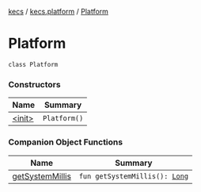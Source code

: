 [kecs](../../index.md) / [kecs.platform](../index.md) / [Platform](./index.md)

# Platform

`class Platform`

### Constructors

| Name | Summary |
|---|---|
| [&lt;init&gt;](-init-.md) | `Platform()` |

### Companion Object Functions

| Name | Summary |
|---|---|
| [getSystemMillis](get-system-millis.md) | `fun getSystemMillis(): `[`Long`](https://kotlinlang.org/api/latest/jvm/stdlib/kotlin/-long/index.html) |
